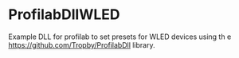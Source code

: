 # ProfilabDllWLED

Example DLL for profilab to set presets for WLED devices using th e https://github.com/Tropby/ProfilabDll library.
